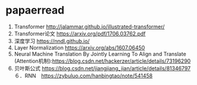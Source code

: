 # papaerread
1. Transformer http://jalammar.github.io/illustrated-transformer/
2. Transformer论文 https://arxiv.org/pdf/1706.03762.pdf
2. 深度学习 https://nndl.github.io/ 
3. Layer Normalization https://arxiv.org/abs/1607.06450
4. Neural Machine Translation By Jointly Learning To Align and Translate (Attention机制):https://blog.csdn.net/hackerzer/article/details/73196290
5. 贝叶斯公式 https://blog.csdn.net/jiangjiang_jian/article/details/81346797
６．RNN　https://zybuluo.com/hanbingtao/note/541458
